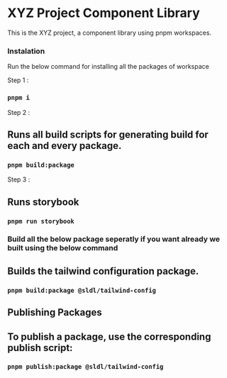 # XYZ Project Component Library
This is the XYZ project, a component library using pnpm workspaces.

### Instalation 
Run the below command for installing all the packages of workspace

Step 1 : 
### `pnpm i`

Step 2 : 
## Runs all build scripts for generating build for each and every package.
### `pnpm build:package`

Step 3 : 
## Runs storybook 
###  `pnpm run storybook`


### Build all the below package seperatly if you want already we built using the below command

## Builds the tailwind configuration package.

### `pnpm build:package @sldl/tailwind-config`


## Publishing Packages

## To publish a package, use the corresponding publish script:

### `pnpm publish:package @sldl/tailwind-config`




